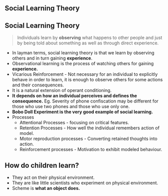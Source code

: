 

## Social Learning Theory

## Social Learning Theory

> Individuals learn by **observing** what happens to other people and just by being told about something as well as through direct experience.

- In layman terms, social learning theory is that we learn by observing others and in turn gaining **experience**.
- Observational learning is the process of watching others for gaining **experience.**
- Vicarious Reinforcement - Not necessary for an individual to explicitly behave in order to learn, it is enough to observe others for some actions and their consequences.
- It is a natural extension of operant conditioning.
- **It depends on how an individual perceives and defines the consequence.** Eg. Severity of phone confiscation may be different for those who use two phones and those who use only one.
- **Bobo Doll Experiment is the very good example of social learning.**
- Processes
  - Attentional Processes - focusing on critical features.
  - Retention Processes - How well the individual remembers action of model.
  - Motor reproduction processes - Converting retained thoughts into action.
  - Reinforcement processes - Motivation to exhibit modeled behaviour.

## How do children learn?

- They act on their physical environment.
- They are like little scientists who experiment on physical environment.
- Scheme is **what an object does.**

